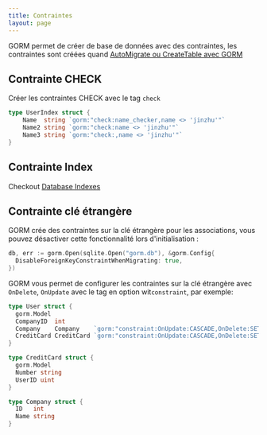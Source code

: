 ```yaml
---
title: Contraintes
layout: page
---
```


GORM permet de créer de base de données avec des contraintes, les contraintes sont créées quand  [AutoMigrate ou CreateTable avec GORM](migration.html)

## Contrainte CHECK

Créer les contraintes CHECK avec le tag `check`

```go
type UserIndex struct {
    Name  string `gorm:"check:name_checker,name <> 'jinzhu'"`
    Name2 string `gorm:"check:name <> 'jinzhu'"`
    Name3 string `gorm:"check:,name <> 'jinzhu'"`
}
```

## Contrainte Index

Checkout [Database Indexes](indexes.html)

## Contrainte clé étrangère

GORM crée des contraintes sur la clé étrangère pour les associations, vous pouvez désactiver cette fonctionnalité lors d'initialisation :

```go
db, err := gorm.Open(sqlite.Open("gorm.db"), &gorm.Config{
  DisableForeignKeyConstraintWhenMigrating: true,
})
```

GORM vous permet de configurer les contraintes sur la clé étrangère avec `OnDelete`, `OnUpdate` avec le tag en option wit`constraint`, par exemple:

```go
type User struct {
  gorm.Model
  CompanyID  int
  Company    Company    `gorm:"constraint:OnUpdate:CASCADE,OnDelete:SET NULL;"`
  CreditCard CreditCard `gorm:"constraint:OnUpdate:CASCADE,OnDelete:SET NULL;"`
}

type CreditCard struct {
  gorm.Model
  Number string
  UserID uint
}

type Company struct {
  ID   int
  Name string
}
```
